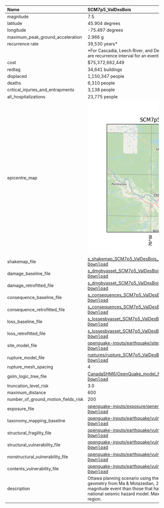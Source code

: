 | Name                                | SCM7p5_ValDesBois                                                                                                                                                                                                                                                                                                                                                                                          |
|:------------------------------------|:-----------------------------------------------------------------------------------------------------------------------------------------------------------------------------------------------------------------------------------------------------------------------------------------------------------------------------------------------------------------------------------------------------------|
| magnitude                           | 7.5                                                                                                                                                                                                                                                                                                                                                                                                        |
| latitude                            | 45.904 degrees                                                                                                                                                                                                                                                                                                                                                                                             |
| longitude                           | -75.497 degrees                                                                                                                                                                                                                                                                                                                                                                                            |
| maximum_peak_ground_acceleration    | 2.966 g                                                                                                                                                                                                                                                                                                                                                                                                    |
| recurrence rate                     | 39,530 years*                                                                                                                                                                                                                                                                                                                                                                                              |
|                                     | *For Cascadia, Leech River, and Devil's Mountain Faults these are characteristic earthquakes, else they are recurrence interval for an event of equal or greater magnitude in the scenario source region.                                                                                                                                                                                                  |
| cost                                | $75,372,662,449                                                                                                                                                                                                                                                                                                                                                                                            |
| redtag                              | 34,641 buildings                                                                                                                                                                                                                                                                                                                                                                                           |
| displaced                           | 1,150,347 people                                                                                                                                                                                                                                                                                                                                                                                           |
| deaths                              | 6,310 people                                                                                                                                                                                                                                                                                                                                                                                               |
| critical_injuries_and_entrapments   | 3,138 people                                                                                                                                                                                                                                                                                                                                                                                               |
| all_hospitalizations                | 23,775 people                                                                                                                                                                                                                                                                                                                                                                                              |
| epicentre_map                       | ![Epicentre](SCM7p5_ValDesBois.png)                                                                                                                                                                                                                                                                                                                                                                        |
| shakemap_file                       | [s_shakemap_SCM7p5_ValDesBois_345.csv](https://github.com/OpenDRR/earthquake-scenarios/blob/master/FINISHED/s_shakemap_SCM7p5_ValDesBois_345.csv)<br/>[<kbd>Download</kbd>](https://github.com/OpenDRR/earthquake-scenarios/raw/master/FINISHED/s_shakemap_SCM7p5_ValDesBois_345.csv)                                                                                                                      |
| damage_baseline_file                | [s_dmgbyasset_SCM7p5_ValDesBois_b0_348_b.csv](https://github.com/OpenDRR/earthquake-scenarios/blob/master/FINISHED/s_dmgbyasset_SCM7p5_ValDesBois_b0_348_b.csv)<br/>[<kbd>Download</kbd>](https://github.com/OpenDRR/earthquake-scenarios/raw/master/FINISHED/s_dmgbyasset_SCM7p5_ValDesBois_b0_348_b.csv)                                                                                                 |
| damage_retrofitted_file             | [s_dmgbyasset_SCM7p5_ValDesBois_r1_349_b.csv](https://github.com/OpenDRR/earthquake-scenarios/blob/master/FINISHED/s_dmgbyasset_SCM7p5_ValDesBois_r1_349_b.csv)<br/>[<kbd>Download</kbd>](https://github.com/OpenDRR/earthquake-scenarios/raw/master/FINISHED/s_dmgbyasset_SCM7p5_ValDesBois_r1_349_b.csv)                                                                                                 |
| consequence_baseline_file           | [s_consequences_SCM7p5_ValDesBois_b0_348_b.csv](https://github.com/OpenDRR/earthquake-scenarios/blob/master/FINISHED/s_consequences_SCM7p5_ValDesBois_b0_348_b.csv)<br/>[<kbd>Download</kbd>](https://github.com/OpenDRR/earthquake-scenarios/raw/master/FINISHED/s_consequences_SCM7p5_ValDesBois_b0_348_b.csv)                                                                                           |
| consequence_retrofitted_file        | [s_consequences_SCM7p5_ValDesBois_r1_349_b.csv](https://github.com/OpenDRR/earthquake-scenarios/blob/master/FINISHED/s_consequences_SCM7p5_ValDesBois_r1_349_b.csv)<br/>[<kbd>Download</kbd>](https://github.com/OpenDRR/earthquake-scenarios/raw/master/FINISHED/s_consequences_SCM7p5_ValDesBois_r1_349_b.csv)                                                                                           |
| loss_baseline_file                  | [s_lossesbyasset_SCM7p5_ValDesBois_b0_350_b.csv](https://github.com/OpenDRR/earthquake-scenarios/blob/master/FINISHED/s_lossesbyasset_SCM7p5_ValDesBois_b0_350_b.csv)<br/>[<kbd>Download</kbd>](https://github.com/OpenDRR/earthquake-scenarios/raw/master/FINISHED/s_lossesbyasset_SCM7p5_ValDesBois_b0_350_b.csv)                                                                                        |
| loss_retrofitted_file               | [s_lossesbyasset_SCM7p5_ValDesBois_r1_351_b.csv](https://github.com/OpenDRR/earthquake-scenarios/blob/master/FINISHED/s_lossesbyasset_SCM7p5_ValDesBois_r1_351_b.csv)<br/>[<kbd>Download</kbd>](https://github.com/OpenDRR/earthquake-scenarios/raw/master/FINISHED/s_lossesbyasset_SCM7p5_ValDesBois_r1_351_b.csv)                                                                                        |
| site_model_file                     | [openquake-inputs/earthquake/sites/regions/site-vgrid_CA.csv](https://github.com/OpenDRR/openquake-inputs/blob/main/earthquake/sites/regions/site-vgrid_CA.csv)<br/>[<kbd>Download</kbd>](https://github.com/OpenDRR/openquake-inputs/raw/main/earthquake/sites/regions/site-vgrid_CA.csv)                                                                                                                 |
| rupture_model_file                  | [ruptures/rupture_SCM7p5_ValDesBois.xml](https://github.com/OpenDRR/earthquake-scenarios/blob/master/ruptures/rupture_SCM7p5_ValDesBois.xml)<br/>[<kbd>Download</kbd>](https://github.com/OpenDRR/earthquake-scenarios/raw/master/ruptures/rupture_SCM7p5_ValDesBois.xml)                                                                                                                                  |
| rupture_mesh_spacing                | 4                                                                                                                                                                                                                                                                                                                                                                                                          |
| gsim_logic_tree_file                | [CanadaSHM6/OpenQuake_model_files/gmms/LogicTree/OQ_classes_NGASa0p3weights_stablecrust.xml](https://github.com/OpenDRR/CanadaSHM6/blob/master/OpenQuake_model_files/gmms/LogicTree/OQ_classes_NGASa0p3weights_stablecrust.xml)<br/>[<kbd>Download</kbd>](https://github.com/OpenDRR/CanadaSHM6/raw/master/OpenQuake_model_files/gmms/LogicTree/OQ_classes_NGASa0p3weights_stablecrust.xml)                |
| truncation_level_risk               | 3.0                                                                                                                                                                                                                                                                                                                                                                                                        |
| maximum_distance                    | 600                                                                                                                                                                                                                                                                                                                                                                                                        |
| number_of_ground_motion_fields_risk | 200                                                                                                                                                                                                                                                                                                                                                                                                        |
| exposure_file                       | [openquake-inputs/exposure/general-building-stock/oqBldgExp_CE.xml](https://github.com/OpenDRR/openquake-inputs/blob/main/exposure/general-building-stock/oqBldgExp_CE.xml)<br/>[<kbd>Download</kbd>](https://github.com/OpenDRR/openquake-inputs/raw/main/exposure/general-building-stock/oqBldgExp_CE.xml)                                                                                               |
| taxonomy_mapping_baseline           | [openquake-inputs/earthquake/vulnerability/CanSRM1_TaxMap_b0.csv](https://github.com/OpenDRR/openquake-inputs/blob/main/earthquake/vulnerability/CanSRM1_TaxMap_b0.csv)<br/>[<kbd>Download</kbd>](https://github.com/OpenDRR/openquake-inputs/raw/main/earthquake/vulnerability/CanSRM1_TaxMap_b0.csv)                                                                                                     |
| structural_fragility_file           | [openquake-inputs/earthquake/vulnerability/structural_fragility_CAN.xml](https://github.com/OpenDRR/openquake-inputs/blob/main/earthquake/vulnerability/structural_fragility_CAN.xml)<br/>[<kbd>Download</kbd>](https://github.com/OpenDRR/openquake-inputs/raw/main/earthquake/vulnerability/structural_fragility_CAN.xml)                                                                                |
| structural_vulnerability_file       | [openquake-inputs/earthquake/vulnerability/vulnerability_structural_CAN.xml](https://github.com/OpenDRR/openquake-inputs/blob/main/earthquake/vulnerability/vulnerability_structural_CAN.xml)<br/>[<kbd>Download</kbd>](https://github.com/OpenDRR/openquake-inputs/raw/main/earthquake/vulnerability/vulnerability_structural_CAN.xml)                                                                    |
| nonstructural_vulnerability_file    | [openquake-inputs/earthquake/vulnerability/vulnerability_nonstructural_CAN.xml](https://github.com/OpenDRR/openquake-inputs/blob/main/earthquake/vulnerability/vulnerability_nonstructural_CAN.xml)<br/>[<kbd>Download</kbd>](https://github.com/OpenDRR/openquake-inputs/raw/main/earthquake/vulnerability/vulnerability_nonstructural_CAN.xml)                                                           |
| contents_vulnerability_file         | [openquake-inputs/earthquake/vulnerability/vulnerability_contents_CAN.xml](https://github.com/OpenDRR/openquake-inputs/blob/main/earthquake/vulnerability/vulnerability_contents_CAN.xml)<br/>[<kbd>Download</kbd>](https://github.com/OpenDRR/openquake-inputs/raw/main/earthquake/vulnerability/vulnerability_contents_CAN.xml)                                                                          |
| description                         | Ottawa planning scenario using the 2010 Val-des-Bois, QC earthquake hypocentre and fault plane geometry from Ma & Motazedian, 2012 and Atkinson & Assatourians, 2010. This scenario uses a larger magnitude event than those that have been observed to date for that location, within bounds of the national seismic hazard model. Maximum magnitude of 7.95 is obtained from CanSHM6 for GATINEAU region. |

